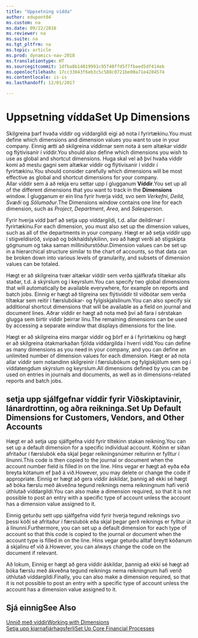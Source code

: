 ```yaml
---
title: "Uppsetning vídda"
author: edupont04
ms.custom: na
ms.date: 09/22/2016
ms.reviewer: na
ms.suite: na
ms.tgt_pltfrm: na
ms.topic: article
ms.prod: dynamics-nav-2018
ms.translationtype: HT
ms.sourcegitcommit: 1dfba8b14019991c95f40ffd5f7fbaed5df414eb
ms.openlocfilehash: 17cc33043f6eb3c5c588c0721be00a71e4284574
ms.contentlocale: is-is
ms.lasthandoff: 12/01/2017

---
```


# <a name="set-up-dimensions"></a><span data-ttu-id="933b7-102">Uppsetning vídda</span><span class="sxs-lookup"><span data-stu-id="933b7-102">Set Up Dimensions</span></span>
<span data-ttu-id="933b7-103">Skilgreina þarf hvaða víddir og víddargildi eigi að nota í fyrirtækinu.</span><span class="sxs-lookup"><span data-stu-id="933b7-103">You must define which dimensions and dimension values you want to use in your company.</span></span> <span data-ttu-id="933b7-104">Einnig ætti að skilgreina víddirnar sem nota á sem altækar víddir og flýtivísanir í víddir.</span><span class="sxs-lookup"><span data-stu-id="933b7-104">You should also define which dimensions you wish to use as global and shortcut dimensions.</span></span> <span data-ttu-id="933b7-105">Huga skal vel að því hvaða víddir komi að mestu gagni sem altækar víddir og flýtivísanir í víddir í fyrirtækinu.</span><span class="sxs-lookup"><span data-stu-id="933b7-105">You should consider carefully which dimensions will be most effective as global and shortcut dimensions for your company.</span></span>  
<span data-ttu-id="933b7-106">Allar víddir sem á að rekja eru settar upp í glugganum **Víddir**.</span><span class="sxs-lookup"><span data-stu-id="933b7-106">You set up all of the different dimensions that you want to track in the **Dimensions** window.</span></span> <span data-ttu-id="933b7-107">Í glugganum er ein lína fyrir hverja vídd, svo sem *Verkefni*, *Deild*, *Svæði* og *Sölumaður*.</span><span class="sxs-lookup"><span data-stu-id="933b7-107">The Dimensions window contains one line for each dimension, such as *Project*, *Department*, *Area*, and *Salesperson*.</span></span>  

<span data-ttu-id="933b7-108">Fyrir hverja vídd þarf að setja upp víddargildi, t.d. allar deildirnar í fyrirtækinu.</span><span class="sxs-lookup"><span data-stu-id="933b7-108">For each dimension, you must also set up the dimension values, such as all of the departments in your company.</span></span> <span data-ttu-id="933b7-109">Hægt er að setja víddir upp í stigveldisröð, svipað og bókhaldslykilinn, svo að hægt verði að stigskipta gögnunum og taka saman milliniðurstöður.</span><span class="sxs-lookup"><span data-stu-id="933b7-109">Dimension values can be set up in a hierarchical structure similar to the chart of accounts, so that data can be broken down into various levels of granularity, and subsets of dimension values can be totaled.</span></span>  

<span data-ttu-id="933b7-110">Hægt er að skilgreina tvær altækar víddir sem verða sjálfkrafa tiltækar alls staðar, t.d. á skýrslum og í keyrslum.</span><span class="sxs-lookup"><span data-stu-id="933b7-110">You can specify two global dimensions that will automatically be available everywhere, for example on reports and batch jobs.</span></span> <span data-ttu-id="933b7-111">Einnig er hægt að tilgreina sex flýtivíddir til viðbótar sem verða tiltækar sem reitir í færslubókar- og fylgiskjalslínum.</span><span class="sxs-lookup"><span data-stu-id="933b7-111">You can also specify six additional shortcut dimensions that will be available as a field on journal and document lines.</span></span> <span data-ttu-id="933b7-112">Aðrar víddir er hægt að nota með því að fara í sérstakan glugga sem birtir víddir þeirrar línu.</span><span class="sxs-lookup"><span data-stu-id="933b7-112">The remaining dimensions can be used by accessing a separate window that displays dimensions for the line.</span></span>  

<span data-ttu-id="933b7-113">Hægt er að skilgreina eins margar víddir og þörf er á í fyrirtækinu og hægt er að skilgreina ótakmarkaðan fjölda víddargilda í hverri vídd.</span><span class="sxs-lookup"><span data-stu-id="933b7-113">You can define as many dimensions as you need in your company, and you can define an unlimited number of dimension values for each dimension.</span></span> <span data-ttu-id="933b7-114">Hægt er að nota allar víddir sem notandinn skilgreinir í færslubókum og fylgiskjölum sem og í víddatengdum skýrslum og keyrslum.</span><span class="sxs-lookup"><span data-stu-id="933b7-114">All dimensions defined by you can be used on entries in journals and documents, as well as in dimensions-related reports and batch jobs.</span></span>  

## <a name="set-up-default-dimensions-for-customers-vendors-and-other-accounts"></a><span data-ttu-id="933b7-115">setja upp sjálfgefnar víddir fyrir Viðskiptavinir, lánardrottinn, og aðra reikninga.</span><span class="sxs-lookup"><span data-stu-id="933b7-115">Set Up Default Dimensions for Customers, Vendors, and Other Accounts</span></span>
<span data-ttu-id="933b7-116">Hægt er að setja upp sjálfgefna vídd fyrir tiltekinn stakan reikning.</span><span class="sxs-lookup"><span data-stu-id="933b7-116">You can set up a default dimension for a specific individual account.</span></span> <span data-ttu-id="933b7-117">Kóðinn er síðan afritaður í færslubók eða skjal þegar reikningsnúmer reiturinn er fylltur í línunni.</span><span class="sxs-lookup"><span data-stu-id="933b7-117">This code is then copied to the journal or document when the account number field is filled in on the line.</span></span> <span data-ttu-id="933b7-118">Hins vegar er hægt að eyða eða breyta kótanum ef það á við.</span><span class="sxs-lookup"><span data-stu-id="933b7-118">However, you may delete or change the code if appropriate.</span></span> <span data-ttu-id="933b7-119">Einnig er hægt að gera víddir áskildar, þannig að ekki sé hægt að bóka færslu með ákveðna tegund reiknings nema reikningnum hafi verið úthlutað víddargildi.</span><span class="sxs-lookup"><span data-stu-id="933b7-119">You can also make a dimension required, so that it is not possible to post an entry with a specific type of account unless the account has a dimension value assigned to it.</span></span>  

<span data-ttu-id="933b7-120">Einnig geturðu sett upp sjálfgefna vídd fyrir hverja tegund reiknings svo þessi kóði sé afritaður í færslubók eða skjal þegar gerð reiknings er fylltur út á línunni.</span><span class="sxs-lookup"><span data-stu-id="933b7-120">Furthermore, you can set up a default dimension for each type of account so that this code is copied to the journal or document when the account type is filled in on the line.</span></span> <span data-ttu-id="933b7-121">Hins vegar geturðu alltaf breytt kóðanum á skjalinu ef við á.</span><span class="sxs-lookup"><span data-stu-id="933b7-121">However, you can always change the code on the document if relevant.</span></span>  

<span data-ttu-id="933b7-122">Að lokum, Einnig er hægt að gera víddir áskildar, þannig að ekki sé hægt að bóka færslu með ákveðna tegund reiknings nema reikningnum hafi verið úthlutað víddargildi.</span><span class="sxs-lookup"><span data-stu-id="933b7-122">Finally, you can also make a dimension required, so that it is not possible to post an entry with a specific type of account unless the account has a dimension value assigned to it.</span></span>

## <a name="see-also"></a><span data-ttu-id="933b7-123">Sjá einnig</span><span class="sxs-lookup"><span data-stu-id="933b7-123">See Also</span></span>
[<span data-ttu-id="933b7-124">Unnið með víddir</span><span class="sxs-lookup"><span data-stu-id="933b7-124">Working with Dimensions</span></span>](finance-dimensions.md)  
[<span data-ttu-id="933b7-125">Setja upp kjarnafjárhagsferli</span><span class="sxs-lookup"><span data-stu-id="933b7-125">Set Up Core Financial Processes</span></span>](finance-setup-finance.md)

